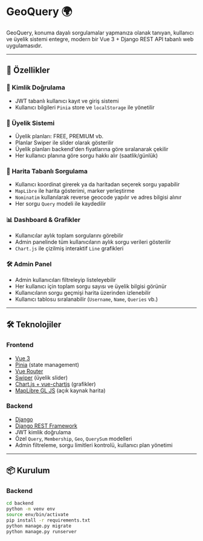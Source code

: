 # GeoQuery 🌍

GeoQuery, konuma dayalı sorgulamalar yapmanıza olanak tanıyan, kullanıcı ve üyelik sistemi entegre, modern bir Vue 3 + Django REST API tabanlı web uygulamasıdır.

---

## 🚀 Özellikler

### 🔐 Kimlik Doğrulama
- JWT tabanlı kullanıcı kayıt ve giriş sistemi
- Kullanıcı bilgileri `Pinia` store ve `localStorage` ile yönetilir

### 🧾 Üyelik Sistemi
- Üyelik planları: FREE, PREMIUM vb.
- Planlar Swiper ile slider olarak gösterilir
- Üyelik planları backend'den fiyatlarına göre sıralanarak çekilir
- Her kullanıcı planına göre sorgu hakkı alır (saatlik/günlük)

### 📍 Harita Tabanlı Sorgulama
- Kullanıcı koordinat girerek ya da haritadan seçerek sorgu yapabilir
- `MapLibre` ile harita gösterimi, marker yerleştirme
- `Nominatim` kullanılarak reverse geocode yapılır ve adres bilgisi alınır
- Her sorgu `Query` modeli ile kaydedilir

### 📊 Dashboard & Grafikler
- Kullanıcılar aylık toplam sorgularını görebilir
- Admin panelinde tüm kullanıcıların aylık sorgu verileri gösterilir
- `Chart.js` ile çizilmiş interaktif `Line` grafikleri

### 🛠️ Admin Panel
- Admin kullanıcıları filtreleyip listeleyebilir
- Her kullanıcı için toplam sorgu sayısı ve üyelik bilgisi görünür
- Kullanıcıların sorgu geçmişi harita üzerinden izlenebilir
- Kullanıcı tablosu sıralanabilir (`Username`, `Name`, `Queries` vb.)

---

## 🛠️ Teknolojiler

### Frontend
- [Vue 3](https://vuejs.org/)
- [Pinia](https://pinia.vuejs.org/) (state management)
- [Vue Router](https://router.vuejs.org/)
- [Swiper](https://swiperjs.com/) (üyelik slider)
- [Chart.js + vue-chartjs](https://vue-chartjs.org/) (grafikler)
- [MapLibre GL JS](https://maplibre.org/) (açık kaynak harita)

### Backend
- [Django](https://www.djangoproject.com/)
- [Django REST Framework](https://www.django-rest-framework.org/)
- JWT kimlik doğrulama
- Özel `Query`, `Membership`, `Geo`, `QuerySum` modelleri
- Admin filtreleme, sorgu limitleri kontrolü, kullanıcı plan yönetimi

---

## 📦 Kurulum

### Backend

```bash
cd backend
python -m venv env
source env/bin/activate
pip install -r requirements.txt
python manage.py migrate
python manage.py runserver

